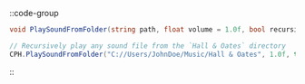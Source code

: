 ::code-group
  ```csharp [Method]
  void PlaySoundFromFolder(string path, float volume = 1.0f, bool recursive = false, bool finishBeforeContinuing = false);
  ```
  ```csharp [Example]
  // Recursively play any sound file from the `Hall & Oates` directory
  CPH.PlaySoundFromFolder("C://Users/JohnDoe/Music/Hall & Oates", 1.0f, true);
  ```
::